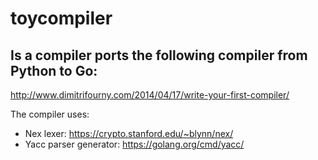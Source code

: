 # toycompiler

## Is a compiler ports the following compiler from Python to Go:
http://www.dimitrifourny.com/2014/04/17/write-your-first-compiler/

The compiler uses:

- Nex lexer: https://crypto.stanford.edu/~blynn/nex/
- Yacc parser generator: https://golang.org/cmd/yacc/